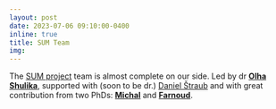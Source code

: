 ```yaml
---
layout: post
date: 2023-07-06 09:10:00-0400
inline: true
title: SUM Team
img:
---
```


The [SUM project](https://www.linkedin.com/company/sum-project-horizon-europe/) team is almost complete on our side. Led by dr [**Olha Shulika**](https://www.linkedin.com/in/olha-shulika/), supported with (soon to be dr.) [Daniel Štraub](https://straubd.me/) and with great contribution from two PhDs: [**Michal**](https://www.linkedin.com/in/michal-bujak-836602182/) and [**Farnoud**](https://www.linkedin.com/in/farnoud-ghasemi-ab9903178/).
